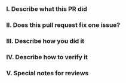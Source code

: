 <!-- 
Please make sure you have read and understood the contributing guidelines;
https://github.com/alibaba/pouch/blob/master/CONTRIBUTING.md -->

### Ⅰ. Describe what this PR did


### Ⅱ. Does this pull request fix one issue?
<!--If that, add "fixes #xxxx" below in the next line, for example, fixes #15. Otherwise, add "NONE" -->


### Ⅲ. Describe how you did it


### Ⅳ. Describe how to verify it


### Ⅴ. Special notes for reviews


